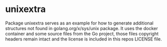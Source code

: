 # unixextra

Package unixextra serves as an example for how to generate additional structures
not found in golang.org/x/sys/unix package. It uses the docker container and
some source files from the Go project, those files copyright headers remain
intact and the license is included in this repos LICENSE file.

